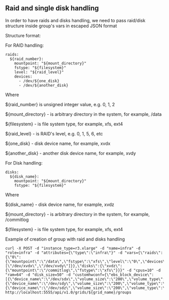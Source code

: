 Raid and single disk handling
-----------------------------

In order to have raids and disks handling, we need to pass raid/disk structure inside group's vars in escaped JSON format

Structure format:

For RAID handling:
```
raids:
  ${raid_number}:
    mountpoint: "${mount_directory}"
    fstype: "${filesystem}"
    level: "${raid_level}"
    devices:
      - /dev/${one_disk}
      - /dev/${another_disk}
```
Where

${raid_number} is unsigned integer value, e.g. 0, 1, 2

${mount_directory} - is arbitrary directory in the system, for example, /data

${filesystem} - is file system type, for example, xfs, ext4

${raid_level} - is RAID's level, e.g. 0, 1, 5, 6, etc

${one_disk} - disk device name, for example, xvdx

${another_disk} - another disk device name, for example, xvdy


For Disk handling:

```
disks:
  ${disk_name}:
    mountpoint: "${mount_directory}"
    fstype: "${filesystem}"
```

Where

${disk_name} - disk device name, for example, xvdz

${mount_directory} - is arbitrary directory in the system, for example, /commitlog

${filesystem} - is file system type, for example, xfs, ext4

Example of creation of group with raid and disks handling

```
curl -X POST -d "instance_type=r3.xlarge" -d "name=infra" -d "role=infra" -d "attributes={\"type\":\"infra\"}" -d "vars={\"raids\":{\"0\":{\"mountpoint\":\"/data\",\"fstype\":\"xfs\",\"level\":\"0\",\"devices\":[\"/dev/xvdx\",\"/dev/xvdy\"]}},\"disks\":{\"xvdz\":{\"mountpoint\":\"/commitlog\",\"fstype\":\"xfs\"}}}" -d "cpus=10" -d "ram=64" -d "disk_size=50" -d "customhwconf={\"ebs_block_device\":[{\"device_name\":\"/dev/sdx\",\"volume_size\":\"200\",\"volume_type\":\"gp2\"},{\"device_name\":\"/dev/sdy\",\"volume_size\":\"200\",\"volume_type\":\"gp2\"},{\"device_name\":\"/dev/sdz\",\"volume_size\":\"200\",\"volume_type\":\"gp2\"}]}" http://localhost:5555/api/v1.0/grids/${grid_name}/groups
```
